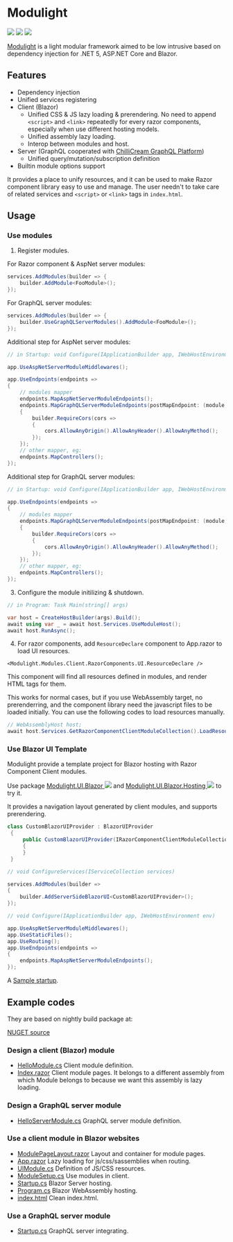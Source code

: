# Modulight

![](https://github.com/StardustDL/modulight/workflows/CI/badge.svg) ![](https://img.shields.io/github/license/StardustDL/modulight.svg) [![](https://buildstats.info/nuget/Modulight.Modules.Core)](https://www.nuget.org/packages/Modulight.Modules.Core/)

[Modulight](https://github.com/StardustDL/modulight) is a light modular framework aimed to be low intrusive based on dependency injection for .NET 5, ASP.NET Core and Blazor.

## Features

- Dependency injection
- Unified services registering
- Client (Blazor)
  - Unified CSS & JS lazy loading & prerendering. No need to append `<script>` and `<link>` repeatedly for every razor components, especially when use different hosting models.
  - Unified assembly lazy loading.
  - Interop between modules and host.
- Server (GraphQL cooperated with [ChilliCream GraphQL Platform](https://github.com/ChilliCream/hotchocolate))
  - Unified query/mutation/subscription definition
- Builtin module options support

It provides a place to unify resources, and it can be used to make Razor component library easy to use and manage. The user needn't to take care of related services and `<script>` or `<link>` tags in `index.html`.

## Usage

### Use modules

1. Register modules.

For Razor component & AspNet server modules:

```cs
services.AddModules(builder => {
    builder.AddModule<FooModule>();
});
```

For GraphQL server modules:

```cs
services.AddModules(builder => {
    builder.UseGraphQLServerModules().AddModule<FooModule>();
});
```

Additional step for AspNet server modules:

```cs
// in Startup: void Configure(IApplicationBuilder app, IWebHostEnvironment env)

app.UseAspNetServerModuleMiddlewares();

app.UseEndpoints(endpoints =>
{
    // modules mapper
    endpoints.MapAspNetServerModuleEndpoints();
    endpoints.MapGraphQLServerModuleEndpoints(postMapEndpoint: (module, builder) =>
    {
        builder.RequireCors(cors =>
        {
            cors.AllowAnyOrigin().AllowAnyHeader().AllowAnyMethod();
        });
    });
    // other mapper, eg:
    endpoints.MapControllers();
});
```

Additional step for GraphQL server modules:

```cs
// in Startup: void Configure(IApplicationBuilder app, IWebHostEnvironment env)

app.UseEndpoints(endpoints =>
{
    // modules mapper
    endpoints.MapGraphQLServerModuleEndpoints(postMapEndpoint: (module, builder) =>
    {
        builder.RequireCors(cors =>
        {
            cors.AllowAnyOrigin().AllowAnyHeader().AllowAnyMethod();
        });
    });
    // other mapper, eg:
    endpoints.MapControllers();
});
```

3. Configure the module initilizing & shutdown.

```cs
// in Program: Task Main(string[] args)

var host = CreateHostBuilder(args).Build();
await using var _ = await host.Services.UseModuleHost();
await host.RunAsync();
```

4. For razor components, add `ResourceDeclare` component to App.razor to load UI resources.

```razor
<Modulight.Modules.Client.RazorComponents.UI.ResourceDeclare />
```

This component will find all resources defined in modules, and render HTML tags for them.

This works for normal cases, but if you use WebAssembly target, no prerenderring, and the component library need the javascript files to be loaded initially. You can use the following codes to load resources manually.

```cs
// WebAssemblyHost host;
await host.Services.GetRazorComponentClientModuleCollection().LoadResources();
```

### Use Blazor UI Template

Modulight provide a template project for Blazor hosting with Razor Component Client modules.

Use package [Modulight.UI.Blazor ![](https://buildstats.info/nuget/Modulight.UI.Blazor?includePreReleases=true)](https://www.nuget.org/packages/Modulight.UI.Blazor/) and [Modulight.UI.Blazor.Hosting ![](https://buildstats.info/nuget/Modulight.UI.Blazor.Hosting?includePreReleases=true)](https://www.nuget.org/packages/Modulight.UI.Blazor.Hosting/) to try it.

It provides a navigation layout generated by client modules, and supports prerendering.

```cs
class CustomBlazorUIProvider : BlazorUIProvider
 {
     public CustomBlazorUIProvider(IRazorComponentClientModuleCollection razorComponentClientModuleCollection) : base(razorComponentClientModuleCollection)
     {
     }
 }

// void ConfigureServices(IServiceCollection services)

services.AddModules(builder =>
{
    builder.AddServerSideBlazorUI<CustomBlazorUIProvider>();
});

// void Configure(IApplicationBuilder app, IWebHostEnvironment env)

app.UseAspNetServerModuleMiddlewares();
app.UseStaticFiles();
app.UseRouting();
app.UseEndpoints(endpoints =>
{
    endpoints.MapAspNetServerModuleEndpoints();
});
```

A [Sample startup](https://github.com/StardustDL/modulight/blob/master/test/Test.Modulights.UI/Startup.cs).

## Example codes

They are based on nightly build package at: 

[NUGET source](https://sparkshine.pkgs.visualstudio.com/StardustDL/_packaging/feed/nuget/v3/index.json)

### Design a client (Blazor) module

- [HelloModule.cs](https://github.com/StardustDL/modulight/blob/master/src/modules/hello/Delights.Modules.Hello/HelloModule.cs) Client module definition.
- [Index.razor](https://github.com/StardustDL/modulight/blob/master/src/modules/hello/Delights.Modules.Hello.UI/Pages/Index.razor) Client module pages. It belongs to a different assembly from which Module belongs to because we want this assembly is lazy loading.

### Design a GraphQL server module

- [HelloServerModule.cs](https://github.com/StardustDL/modulight/blob/master/src/modules/hello/Delights.Modules.Hello.Server/HelloServerModule.cs) GraphQL server module definition.

### Use a client module in Blazor websites

- [ModulePageLayout.razor](https://github.com/StardustDL/delights/blob/master/src/Delights.UI/Shared/ModulePageLayout.razor) Layout and container for module pages.
- [App.razor](https://github.com/StardustDL/delights/blob/master/src/Delights.UI/App.razor) Lazy loading for js/css/sassemblies when routing.
- [UIModule.cs](https://github.com/StardustDL/delights/blob/master/src/Delights.UI/UIModule.cs) Definition of JS/CSS resources.
- [ModuleSetup.cs](https://github.com/StardustDL/delights/blob/master/src/Delights.Client.Shared/ModuleSetup.cs) Use modules in client.
- [Startup.cs](https://github.com/StardustDL/delights/blob/master/src/Delights.Client/Startup.cs) Blazor Server hosting.
- [Program.cs](https://github.com/StardustDL/delights/blob/master/src/Delights.Client.WebAssembly/Program.cs) Blazor WebAssembly hosting.
- [index.html](https://github.com/StardustDL/delights/blob/master/src/Delights.Client.WebAssembly/wwwroot/index.html) Clean index.html.

### Use a GraphQL server module

- [Startup.cs](https://github.com/StardustDL/delights/blob/master/src/Delights.Api/Startup.cs) GraphQL server integrating.
